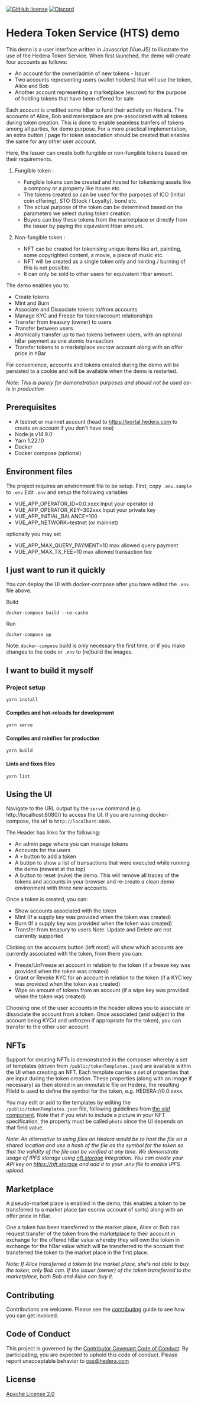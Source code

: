 [![GitHub license](https://img.shields.io/github/license/hashgraph/hedera-hts-demo)](https://github.com/hashgraph/hedera-hts-demo/blob/master/LICENSE)
[![Discord](https://img.shields.io/badge/discord-join%20chat-blue.svg)](https://hedera.com/discord)

# Hedera Token Service (HTS) demo

This demo is a user interface written in Javascript (Vue.JS) to illustrate the use of the Hedera Token Service. When first launched, the demo will create four accounts as follows:
* An account for the owner/admin of new tokens - Issuer
* Two accounts representing users (wallet holders) that will use the token, Alice and Bob
* Another account representing a marketplace (escrow) for the purpose of holding tokens that have been offered for sale

Each account is credited some hBar to fund their activity on Hedera.
The accounts of Alice, Bob and marketplace are pre-associated with all tokens during token creation.
This is done to enable seamless tranfers of tokens among all parties, for demo purpose.
For a more practical implementation, an extra button / page for token association should be created that enables the same for any other user account.

Here, the Issuer can create both fungible or non-fungible tokens based on their requirements.

1. Fungible token :
   - Fungible tokens can be created and hosted for tokenising assets like a company or a property like house etc.
   - The tokens created so can be used for the purposes of ICO (Initial coin offering), STO (Stock / Loyalty), bond etc.
   - The actual purpose of the token can be determined based on the parameters we select during token creation.
   - Buyers can buy these tokens from the marketplace or directly from the issuer by paying the equivalent Hbar amount.

2. Non-fungible token :
   - NFT can be created for tokenising unique items like art, painting, some copyrighted content, a movie, a piece of music etc.
   - NFT will be created as a single token only and minting / burning of this is not possible.
   - It can only be sold to other users for equivalent Hbar amount.

The demo enables you to:
* Create tokens
* Mint and Burn
* Associate and Dissociate tokens to/from accounts
* Manage KYC and Freeze for token/account relationships
* Transfer from treasury (owner) to users
* Transfer between users
* Atomically transfer up to two tokens between users, with an optional hBar payment as one atomic transaction
* Transfer tokens to a marketplace escrow account along with an offer price in hBar

For convenience, accounts and tokens created during the demo will be persisted to a cookie and will be available when the demo is restarted.

_Note: This is purely for demonstration purposes and should not be used as-is in production_

## Prerequisites

* A testnet or mainnet account (head to https://portal.hedera.com to create an account if you don't have one)
* Node.js v14.9.0
* Yarn 1.22.10
* Docker 
* Docker compose (optional)

## Environment files

The project requires an environment file to be setup. 
First, copy `.env.sample` to `.env`
Edit `.env` and setup the following variables

* VUE_APP_OPERATOR_ID=0.0.xxxx Input your operator id 
* VUE_APP_OPERATOR_KEY=302xxx Input your private key
* VUE_APP_INITIAL_BALANCE=100
* VUE_APP_NETWORK=testnet (or mainnet)

optionally you may set
* VUE_APP_MAX_QUERY_PAYMENT=10 max allowed query payment
* VUE_APP_MAX_TX_FEE=10 max allowed transaction fee

## I just want to run it quickly

You can deploy the UI with docker-compose after you have edited the `.env` file above.

Build
```shell script
docker-compose build --no-cache
```

Run
```shell script
docker-compose up
```

Note: `docker-compose` build is only necessary the first time, or if you make changes to the code or `.env` to (re)build the images. 

## I want to build it myself

### Project setup
```
yarn install
```

#### Compiles and hot-reloads for development
```
yarn serve
```

#### Compiles and minifies for production
```
yarn build
```

#### Lints and fixes files
```
yarn lint
```

## Using the UI

Navigate to the URL output by the `serve` command (e.g. http://localhost:8080/) to access the UI.
If you are running docker-compose, the url is `http://localhost:8080`.

The Header has links for the following:
* An admin page where you can manage tokens
* Accounts for the users
* A `+` button to add a token
* A button to show a list of transactions that were executed while running the demo (newest at the top)
* A button to reset (nuke) the demo. This will remove all traces of the tokens and accounts in your browser and re-create a clean demo environment with three new accounts.

Once a token is created, you can:
* Show accounts associated with the token
* Mint (If a supply key was provided when the token was created)
* Burn (If a supply key was provided when the token was created) 
* Transfer from treasury to users
Note: Update and Delete are not currently supported

Clicking on the accounts button (left most) will show which accounts are currently associated with the token, from there you can:
* Freeze/UnFreeze an account in relation to the token (if a freeze key was provided when the token was created)
* Grant or Revoke KYC for an account in relation to the token (if a KYC key was provided when the token was created)
* Wipe an amount of tokens from an account (if a wipe key was provided when the token was created)

Choosing one of the user accounts in the header allows you to associate or dissociate the account from a token.
Once associated (and subject to the account being KYCd and unfrozen if appropriate for the token), you can transfer to the other user account.

## NFTs

Support for creating NFTs is demonstrated in the composer whereby a set of templates (driven from `/public/tokenTemplates.json`) are available within the UI when creating an NFT.
Each template carries a set of properties that are input during the token creation.
These properties (along with an image if necessary) as then stored in an immutable file on Hedera, the resulting FileId is used to define the symbol for the token, e.g. HEDERA://0.0.xxxx.

You may edit or add to the templates by editing the `/public/tokenTemplates.json` file, following guidelines from [the vjsf component](https://koumoul-dev.github.io/vuetify-jsonschema-form/latest/about).
Note that if you wish to include a picture in your NFT specification, the property must be called `photo` since the UI depends on that field value.

_Note: An alternative to using files on Hedera would be to host the file on a shared location and use a hash of the file as the symbol for the token so that the validity of the file can be verified at any time.
We demonstrate usage of IPFS storage using [nft.storage](https://nft.storage) integration. You can create your API key on https://nft.storage and add it to your .env file to enable IPFS upload._

## Marketplace

A pseudo-market place is enabled in the demo, this enables a token to be transferred to a market place (an escrow account of sorts) along with an offer price in hBar.

One a token has been transferred to the market place, Alice or Bob can request transfer of the token from the marketplace to their account in exchange for the offered hBar value whereby they will own the token in exchange for the hBar value which will be transferred to the account that transferred the token to the market place in the first place.

_Note: If Alice transferred a token to the market place, she's not able to buy the token, only Bob can. If the issuer (owner) of the token transferred to the marketplace, both Bob and Alice can buy it._

## Contributing

Contributions are welcome. Please see the [contributing](CONTRIBUTING.md) guide to see how you can get
involved.

## Code of Conduct

This project is governed by the [Contributor Covenant Code of Conduct](CODE_OF_CONDUCT.md). By participating, you are
expected to uphold this code of conduct. Please report unacceptable behavior to [oss@hedera.com](mailto:oss@hedera.com)

## License

[Apache License 2.0](LICENSE)
